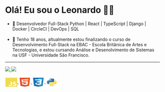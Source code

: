 <h1>Olá! Eu sou o Leonardo 👋🏻</h1>

<ul>
  <li>🔭 Desenvolvedor Full-Stack Python | React | TypeScript | Django | Docker | CircleCI | DevOps | SQL</li>
  <br>
  <li>🌱 Tenho 18 anos, altualmente estou finalizando o curso de Desenvolvimento Full-Stack na EBAC - Escola Britânica de Artes e Tecnologias, e estou cursando Análise e Desenolvimento de Sistemas na USF - Universidade São Francisco.</li>
</ul>
<hr>
<div>
  <a href="https://github.com/leonardodecastro-programmer">
  <img height="180em" src="https://github-readme-stats.vercel.app/api?username=leonardodecastro-programmer&show_icons=true&theme=dark&include_all_commits=true&count_private=true"/>
  <img height="180em" src="https://github-readme-stats.vercel.app/api/top-langs/?username=leonardodecastro-programmer&layout=compact&langs_count=7&theme=dark"/>
</div>

<div style="display: inline_block"><br>
  <img align="center" alt="Leonardo-Js" height="30" width="40" src="https://raw.githubusercontent.com/devicons/devicon/master/icons/javascript/javascript-plain.svg">
  <img align="center" alt="Leonardo-HTML" height="30" width="40" src="https://raw.githubusercontent.com/devicons/devicon/master/icons/html5/html5-original.svg">
  <img align="center" alt="Leonardo-CSS" height="30" width="40" src="https://raw.githubusercontent.com/devicons/devicon/master/icons/css3/css3-original.svg">
  <img align="center" alt="Leonardo-Python" height="30" width="40" src="https://raw.githubusercontent.com/devicons/devicon/master/icons/python/python-original.svg">
</div>
